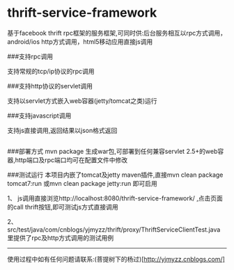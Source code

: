 # thrift-service-framework 
基于facebook thrift rpc框架的服务框架,可同时供:后台服务相互以rpc方式调用，android/ios http方式调用，html5移动应用直接js调用

###支持rpc调用

支持常规的tcp/ip协议的rpc调用

###支持http协议的servlet调用

支持以servlet方式嵌入web容器(jetty/tomcat之类)运行

###支持javascript调用

支持js直接调用,返回结果以json格式返回  

```javascript

```

###部署方式
mvn package 生成war包,可部署到任何兼容servlet 2.5+的web容器,http端口及rpc端口均可在配置文件中修改  

###测试运行
本项目内嵌了tomcat及jetty maven插件,直接mvn clean package tomcat7:run 或mvn clean package jetty:run 即可启用  

1、 js调用直接浏览http://localhost:8080/thrift-service-framework/ ,点击页面的call thrift按钮,即可测试js方式直接调用  

2、 src/test/java/com/cnblogs/yjmyzz/thrift/proxy/ThriftServiceClientTest.java 里提供了rpc及http方式调用的测试用例  

---

使用过程中如有任何问题请联系:(菩提树下的杨过)[http://yjmyzz.cnblogs.com/]


